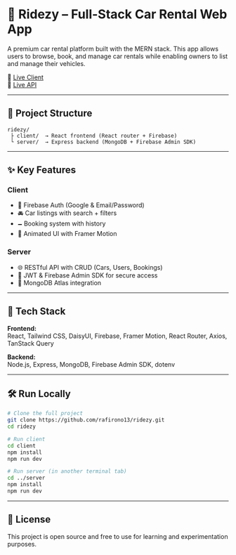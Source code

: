# 🚗 Ridezy – Full-Stack Car Rental Web App

A premium car rental platform built with the MERN stack. This app allows users to browse, book, and manage car rentals while enabling owners to list and manage their vehicles.

🔗 [Live Client](https://ridezy-f8c9c.web.app)  
🔗 [Live API](https://ridezy-server-side.vercel.app)

---

## 📁 Project Structure

```
ridezy/
 ├ client/  → React frontend (React router + Firebase)
 └ server/  → Express backend (MongoDB + Firebase Admin SDK)
```

---

## ✨ Key Features

### Client

- 🔐 Firebase Auth (Google & Email/Password)
- 🚘 Car listings with search + filters
- 🗕 Booking system with history
- 🌟 Animated UI with Framer Motion

### Server

- 🌐 RESTful API with CRUD (Cars, Users, Bookings)
- 🔐 JWT & Firebase Admin SDK for secure access
- 📀 MongoDB Atlas integration

---

## 🚀 Tech Stack

**Frontend:**  
React, Tailwind CSS, DaisyUI, Firebase, Framer Motion, React Router, Axios, TanStack Query

**Backend:**  
Node.js, Express, MongoDB, Firebase Admin SDK, dotenv

---

## 🛠️ Run Locally

```bash
# Clone the full project
git clone https://github.com/rafirono13/ridezy.git
cd ridezy

# Run client
cd client
npm install
npm run dev

# Run server (in another terminal tab)
cd ../server
npm install
npm run dev
```

---

## 📝 License

This project is open source and free to use for learning and experimentation purposes.
